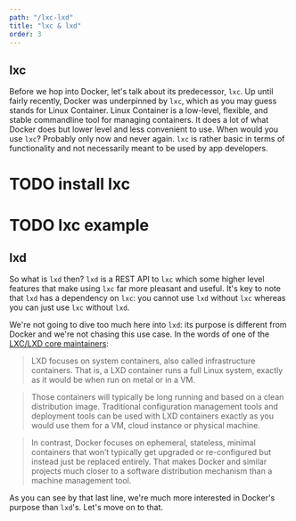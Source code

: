 ```yaml
---
path: "/lxc-lxd"
title: "lxc & lxd"
order: 3
---
```


## lxc

Before we hop into Docker, let's talk about its predecessor, `lxc`. Up until fairly recently, Docker was underpinned by `lxc`, which as you may guess stands for Linux Container. Linux Container is a low-level, flexible, and stable commandline tool for managing containers. It does a lot of what Docker does but lower level and less convenient to use. When would you use `lxc`? Probably only now and never again. `lxc` is rather basic in terms of functionality and not necessarily meant to be used by app developers.

# TODO install lxc

# TODO lxc example

## lxd

So what is `lxd` then? `lxd` is a REST API to `lxc` which some higher level features that make using `lxc` far more pleasant and useful. It's key to note that `lxd` has a dependency on `lxc`: you cannot use `lxd` without `lxc` whereas you can just use `lxc` without `lxd`.

We're not going to dive too much here into `lxd`: its purpose is different from Docker and we're not chasing this use case. In the words of one of the [LXC/LXD core maintainers][lxc-purpose]:

> LXD focuses on system containers, also called infrastructure containers. That is, a LXD container runs a full Linux system, exactly as it would be when run on metal or in a VM.

> Those containers will typically be long running and based on a clean distribution image. Traditional configuration management tools and deployment tools can be used with LXD containers exactly as you would use them for a VM, cloud instance or physical machine.

> In contrast, Docker focuses on ephemeral, stateless, minimal containers that won’t typically get upgraded or re-configured but instead just be replaced entirely. That makes Docker and similar projects much closer to a software distribution mechanism than a machine management tool.

As you can see by that last line, we're much more interested in Docker's purpose than `lxd`'s. Let's move on to that.

[lxc-purpose]: https://stgraber.org/2016/03/11/lxd-2-0-introduction-to-lxd-112/

